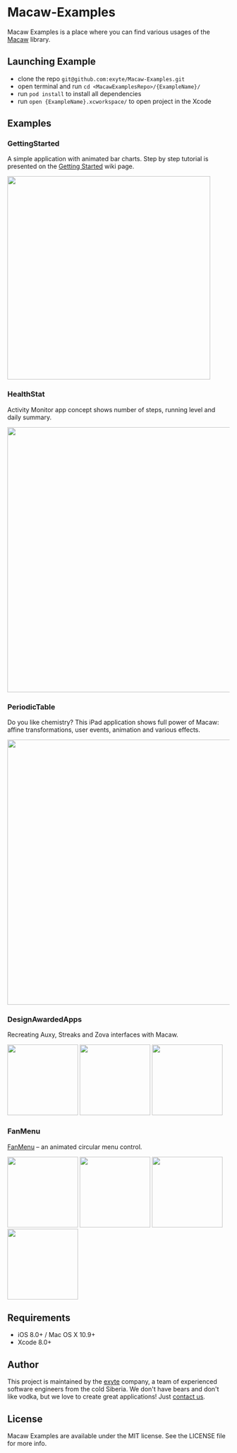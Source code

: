 # Macaw-Examples

Macaw Examples is a place where you can find various usages of the [Macaw](https://github.com/exyte/macaw) library.

## Launching Example

* clone the repo `git@github.com:exyte/Macaw-Examples.git`
* open terminal and run `cd <MacawExamplesRepo>/{ExampleName}/`
* run `pod install` to install all dependencies
* run `open {ExampleName}.xcworkspace/` to open project in the Xcode

## Examples

### GettingStarted

A simple application with animated bar charts. Step by step tutorial is presented on the [Getting Started](https://github.com/exyte/Macaw/wiki/Getting-started) wiki page.

<img src="http://i.imgur.com/z61fCY3.gif" width="460">

### HealthStat

Activity Monitor app concept shows number of steps, running level and daily summary.

<img src="http://i.imgur.com/rQIh3qD.gif" width="600">

### PeriodicTable

Do you like chemistry? This iPad application shows full power of Macaw: affine transformations, user events, animation and various effects.

<img src="http://i.imgur.com/pjmxrDI.gif" width="600">

### DesignAwardedApps

Recreating Auxy, Streaks and Zova interfaces with Macaw.

<img src="http://i.imgur.com/NiBT2rv.gif" width="160"> <img src="http://i.imgur.com/bIgHtzt.gif" width="160"> <img src="http://i.imgur.com/Un8TJKc.gif" width="160">

### FanMenu

[FanMenu](https://github.com/exyte/fan-menu) – an animated circular menu control.

<img src="http://i.imgur.com/o6tBKW6.gif" width="160"> <img src="http://i.imgur.com/Hg0GWAz.gif" width="160"> <img src="http://i.imgur.com/erRavyB.gif" width="160"> <img src="http://i.imgur.com/1JXF60f.gif" width="160">

## Requirements
* iOS 8.0+ / Mac OS X 10.9+
* Xcode 8.0+

## Author

This project is maintained by the [exyte](http://www.exyte.com) company, a team of experienced software engineers from the cold Siberia. We don't have bears and don't like vodka, but we love to create great applications! Just [contact us](mailto:info@exyte.com).

## License

Macaw Examples are available under the MIT license. See the LICENSE file for more info.
